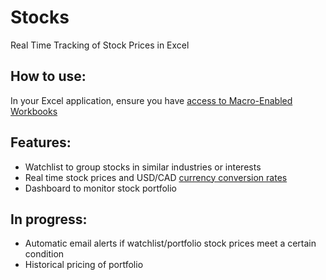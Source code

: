 # Stocks
 Real Time Tracking of Stock Prices in Excel


## How to use:
In your Excel application, ensure you have [access to Macro-Enabled Workbooks](https://excelatfinance.com/online/open-macro-enabled/)

## Features:
  * Watchlist to group stocks in similar industries or interests
  * Real time stock prices and USD/CAD [currency conversion rates](https://www.x-rates.com/table/?from=CAD&amount=1)
  * Dashboard to monitor stock portfolio

## In progress:
  * Automatic email alerts if watchlist/portfolio stock prices meet a certain condition
  * Historical pricing of portfolio